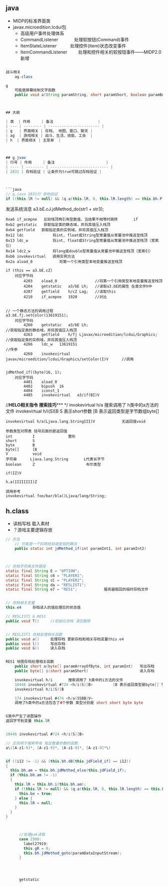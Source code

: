 
## java

+ MIDP的标准界面类
+ javax.microedition.lcdui包
  + 高级用户事件处理体系
  + CommandListener             处理软按钮(Command)事件
  + ItemStateListener           处理控件(Item)状态改变事件
  + ItemCommandListener         处理和控件相关的软按钮事件——MIDP2.0新增


```java

战斗相关
    ag.class

g
    可能是屏幕绘制文字函数
    public void a(String paramString, short paramShort, boolean paramBoolean, int paramInt)



## 大纲

| 类  | 作用     | 备注                    |
| --- | -------- | ----------------------- |
| g   | 界面相关 | 存档、 地图、窗口、聊天 |
| ag  | 游戏相关 | 战斗、生活、技能、工会  |
| h  | 界面相关 | 主菜单  |



## g.jvav
| 行号 | 作用     | 备注                       |
| ---- | -------- | -------------------------- |
| 2831 | 存档验证 | 让条件为true可跳过存档验证 |



```java
// g.java 2831行 存档验证
if ((this.lR != null) && (q.a(this.lR, 0, this.lR.length) == this.bh.P(this.jdField_if)))
```



发送系统消息
    a3.bE.cJ.jdMethod_do(str1 + str3);


    0xa6 if_acmpne   比较栈顶两引用型数值，当结果不相等时跳转       if
    0xb2 getstatic   获取指定类的静态域，并将其值压入栈顶 
    0xb4 getfield   获取指定类的实例域，并将其值压入栈顶 
    0x12 ldc             将int, float或String型常量值从常量池中推送至栈顶    
    0x13 ldc_w           将int, float或String型常量值从常量池中推送至栈顶（宽索引）    
    0x14 ldc2_w          将long或double型常量值从常量池中推送至栈顶（宽索引）    
    0xb6 invokevirtual   调用实例方法  
    0x2a aload_0            将第一个引用类型本地变量推送至栈顶    
    
    if (this == a3.bE.cZ)   
        对应字节码
            4203	aload_0	                //将第一个引用类型本地变量推送至栈顶
            4204	getstatic	a3/bE Lh;   //读取a3.bE的属性 在类文件h中
            4207	getfield	h/cZ Lag;   //读取this
            4210	if_acmpne	1920        //对比


    // 一个静态方法的调用过程  
    a3.bE.fj.setColor(13619151);
        对应字节码
            4260	getstatic	a3/bE Lh;                                 //获取指定类的静态域，并将其值压入栈顶 
            4263	getfield	h/fj Ljavax/microedition/lcdui/Graphics;  //获取指定类的实例域，并将其值压入栈顶 
            4266	ldc_w	13619151                                       //传参
            4269	invokevirtual	javax/microedition/lcdui/Graphics/setColor(I)V      //调用


    jdMethod_if((byte)16, 1);
        对应字节码
            4401	aload_0	
            4402	bipush	16
            4404	iconst_1	
            4405	invokevirtual	a3/if(BI)V


//********HELO相关指令 搜索技巧*********** */
    invokevirtual h/a           搜索调用了 h类中的a方法的文件
    invokevirtual h/i(S)[B        S 表示short参数 [B 表示返回类型是字节数组byte[]
     
    invokevirtual h/a(Ljava.lang.StringIII)V            无返回值void

    参数类型对照表 括号后面的是返回值
    int         I               整形
    short       S
    byte        B
    byte[]      [B    
    V           void
    字符串      Ljava.lang.String       L代表长字节
    boolean     Z                       布尔类型

    if(IZ)V

    h.a(IIIIIIII)Z

    调用参考
    invokevirtual foo/bar/bla()Ljava/lang/String;


## h.class
+ 读档写档 载入素材
+ ？游戏主要逻辑存放
```java
// 方法
    // 可能是一个扣除经验或金钱的算法 
    public static int jdMethod_if(int paramInt1, int paramInt2) 



// 存档字符串文件路径
static final String E = "OPTION";
static final String c6 = "PLAYER1";
static final String cC = "PLAYER2";
static final String da = "RESLIST1";
static final String e7 = "RES1";            服务器取回的临时存档文件


// 存档相关变量
this.e4     存档读入的值处理后的状态值

// RESLIST1 & RES1
public void T()     //初始化存档 清空删除


// RESLIST1 存档处理相关函数
public void a()     处理存档 更新存档和相关存档变量this.e4
public void l()     写出存档
public void G()     读入存档


RES1 地图存档处理相关函数
    public short a(byte[] paramArrayOfByte, int paramInt)   写出存档
    public byte[] i(short paramShort)                       读入存档

    invokevirtual h/i       搜索调用了 h类中的i方法的文件
    10446 invokevirtual #724 <h/i(S)[B>         [B 表示返回类型是byte[] 字节数组
    invokevirtual h/i(S)[B 

    174 invokevirtual #474 <h/a(SSBB)V>        
    调用了h类中的a方法包含了4个参数 类型分别是 short short byte byte


G类中产生了读图操作
返回字节到变量 this.lR


10446 invokevirtual #724 <h/i(S)[B>

// 正则用于搜索带有 指定数量参数的函数
a\([A-z1-9]*, [A-z1-9]*, [A-z1-9]*, [A-z1-9]*\)


if ((i12 != -1) && (this.bh.d8[this.jdField_if] == i12))
{
  this.bh.am = this.bh.jdMethod_else(this.jdField_if);
  if (this.bh.am != -1)
  {
    this.lR = this.bh.i(this.bh.am);
    if ((this.lR != null) && (q.a(this.lR, 0, this.lR.length) == this.bh.P(this.jdField_if))) {
      this.bo = true;
    } else {
      this.lR = null;
    }
  }
}



      //处理pak读取
      case 2508: 
        label27919:
        this.gR = 0;
        this.bh.jdMethod_goto(paramDataInputStream);
      }




      getstatic